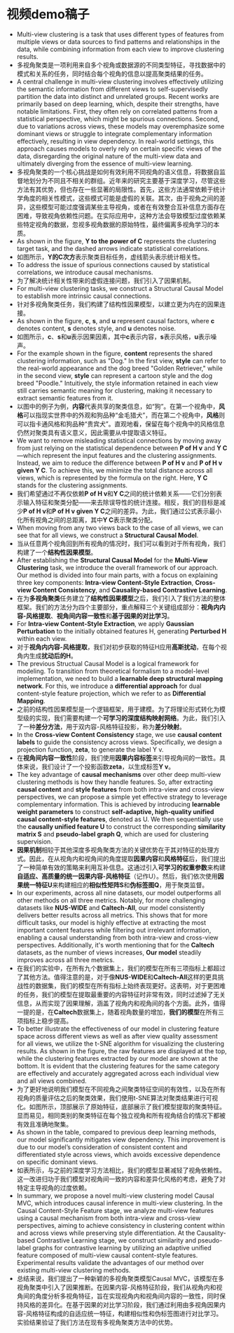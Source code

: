 # 视频demo稿子

- Multi-view clustering is a task that uses different types of features from multiple views or data sources to find patterns and relationships in the data, while combining information from each view to improve clustering results. 
- 多视角聚类是一项利用来自多个视角或数据源的不同类型特征，寻找数据中的模式和关系的任务，同时结合每个视角的信息以提高聚类结果的任务。
- A central challenge in multi-view clustering involves effectively utilizing the semantic information from different views to self-supervisedly partition the data into distinct and unrelated groups. Recent works are primarily based on deep learning, which, despite their strengths, have notable limitations. First, they often rely on correlated patterns from a statistical perspective, which might be spurious connections. Second, due to variations across views, these models may overemphasize some dominant views or struggle to integrate complementary information effectively, resulting in view dependency. In real-world settings, this approach causes models to overly rely on certain specific views of the data, disregarding the original nature of the multi-view data and ultimately diverging from the essence of multi-view learning.
- 多视角聚类的一个核心挑战是如何有效利用不同视角的语义信息，将数据自监督地划分为不同且不相关的群组。近年来的研究主要基于深度学习，尽管这些方法有其优势，但也存在一些显著的局限性。首先，这些方法通常依赖于统计学角度的相关性模式，这些模式可能是虚假的关联。其次，由于视角之间的差异，这些模型可能过度强调某些主导视角，或者在有效整合互补信息方面存在困难，导致视角依赖性问题。在实际应用中，这种方法会导致模型过度依赖某些特定视角的数据，忽视多视角数据的原始特性，最终偏离多视角学习的本质。
- As shown in the figure, **Y to the power of C** represents the clustering target task, and the dashed arrows indicate statistical correlations.
- 如图所示，**Y的C次方**表示聚类目标任务，虚线箭头表示统计相关性。
- To address the issue of spurious connections caused by statistical correlations, we introduce causal mechanisms. 
- 为了解决统计相关性带来的虚假连接问题，我们引入了因果机制。
- For multi-view clustering tasks, we construct a Structural Causal Model to establish more intrinsic causal connections.
- 针对多视角聚类任务，我们构建了结构性因果模型，以建立更为内在的因果连接。
- As shown in the figure, **c**, **s**, and **u** represent causal factors, where **c** denotes content, **s** denotes style, and **u** denotes noise.
- 如图所示，**c**、**s**和**u**表示因果因素，其中**c**表示内容，**s**表示风格，**u**表示噪声。
- For the example shown in the figure, **content** represents the shared clustering information, such as "Dog." In the first view, **style** can refer to the real-world appearance and the dog breed "Golden Retriever," while in the second view, **style** can represent a cartoon style and the dog breed "Poodle." Intuitively, the style information retained in each view still carries semantic meaning for clustering, making it necessary to extract semantic features from it.
- 以图中的例子为例，**内容**代表共享的聚类信息，如“狗”。在第一个视角中，**风格**可以指现实世界中的外观和狗品种“金毛猎犬”，而在第二个视角中，**风格**则可以指卡通风格和狗品种“贵宾犬”。直观地看，保留在每个视角中的风格信息仍然对聚类具有语义意义，因此需要从中提取语义特征。
- We want to remove misleading statistical connections by moving away from just relying on the statistical dependence between **P of H v** and **Y C**—which represent the input features and the clustering assignments. Instead, we aim to reduce the difference between **P of H v** and **P of H v given Y C**. To achieve this, we minimize the total distance across all views, which is represented by the formula on the right. Here, **Y C** stands for the clustering assignments.
- 我们希望通过不再仅依赖**P of H v**和**Y C**之间的统计依赖关系——它们分别表示输入特征和聚类分配——来去除误导性的统计连接。相反，我们的目标是减少**P of H v**和**P of H v given Y C**之间的差异。为此，我们通过公式表示最小化所有视角之间的总距离，其中**Y C**表示聚类分配。
- When moving from any two views back to the case of all views, we can see that for all views, we construct a **Structural Causal Model**.
- 当从任意两个视角回到所有视角的情况时，我们可以看到对于所有视角，我们构建了一个**结构性因果模型**。
- After establishing the **Structural Causal Model** for the **Multi-View Clustering** task, we introduce the overall framework of our approach. Our method is divided into four main parts, with a focus on explaining three key components: **Intra-view Content-Style Extraction**, **Cross-view Content Consistency**, and **Causality-based Contrastive Learning**.
- 在为**多视角聚类**任务建立了**结构性因果模型**之后，我们引入了我们方法的整体框架。我们的方法分为四个主要部分，重点解释三个关键组成部分：**视角内内容-风格提取**、**视角间内容一致性**和**基于因果的对比学习**。
- For **Intra-view Content-Style Extraction**, we apply **Gaussian Perturbation** to the initially obtained features H, generating **Perturbed H** within each view.
- 对于**视角内内容-风格提取**，我们对初步获取的特征H应用**高斯扰动**，在每个视角内生成**扰动后的H**。
- The previous Structual Causal Model is a logical framework for modeling. To transition from theoretical formalism to a model-level implementation, we need to build a **learnable deep structural mapping network**. For this, we introduce a **differential approach** for dual content-style feature projection, which we refer to as **Differential Mapping**.
- 之前的结构性因果模型是一个逻辑框架，用于建模。为了将理论形式转化为模型级的实现，我们需要构建一个**可学习的深度结构映射网络**。为此，我们引入了一种**差分方法**，用于双内容-风格特征投影，称为**差分映射**。
- In the **Cross-view Content Consistency** stage, we use **causal content labels** to guide the consistency across views. Specifically, we design a projection function, **zeta**, to generate the label Y v.
- 在**视角间内容一致性**阶段，我们使用**因果内容标签**来引导视角间的一致性。具体来说，我们设计了一个投影函数**zeta**，以生成标签**Y v**。
- The key advantage of **causal mechanisms** over other deep multi-view clustering methods is how they handle features. So, after extracting **causal content** and **style features** from both intra-view and cross-view perspectives, we can propose a simple yet effective strategy to leverage complementary information. This is achieved by introducing **learnable weight parameters** to construct **self-adaptive, high-quality unified causal content-style features**, denoted as U. We then sequentially use the **causally unified feature U** to construct the corresponding **similarity matrix S** and **pseudo-label graph Q**, which are used for clustering supervision.
- **因果机制**相较于其他深度多视角聚类方法的关键优势在于其对特征的处理方式。因此，在从视角内和视角间的角度提取**因果内容**和**风格特征**后，我们提出了一种简单有效的策略来利用互补信息。这通过引入**可学习的权重参数**来构建**自适应、高质量的统一因果内容-风格特征**（记作U）。然后，我们依次使用**因果统一特征U**来构建相应的**相似性矩阵S**和**伪标签图Q**，用于聚类监督。
- In our experiments, across all nine datasets, our model outperforms all other methods on all three metrics. Notably, for more challenging datasets like **NUS-WIDE** and **Caltech-All**, our model consistently delivers better results across all metrics. This shows that for more difficult tasks, our model is highly effective at extracting the most important content features while filtering out irrelevant information, enabling a causal understanding from both intra-view and cross-view perspectives. Additionally, it's worth mentioning that for the **Caltech** datasets, as the number of views increases, **Our model** steadily improves across all three metrics.
- 在我们的实验中，在所有九个数据集上，我们的模型在所有三项指标上都超过了其他方法。值得注意的是，对于像**NUS-WIDE**和**Caltech-All**这样的更具挑战性的数据集，我们的模型在所有指标上始终表现更好。这表明，对于更困难的任务，我们的模型在提取最重要的内容特征时非常有效，同时过滤掉了无关信息，从而实现了因果理解，涵盖了视角内和视角间的各个方面。此外，值得一提的是，在**Caltech**数据集上，随着视角数量的增加，**我们的模型**在所有三项指标上稳步提高。
- To better illustrate the effectiveness of our model in clustering feature space across different views as well as after view quality assessment for all views, we utilize the t-SNE algorithm for visualizing the clustering results. As shown in the figure, the raw features are displayed at the top, while the clustering features extracted by our model are shown at the bottom. It is evident that the clustering features for the same category are effectively and accurately aggregated across each individual view and all views combined.
- 为了更好地说明我们模型在不同视角之间聚类特征空间的有效性，以及在所有视角的质量评估之后的聚类效果，我们使用t-SNE算法对聚类结果进行可视化。如图所示，顶部展示了原始特征，底部展示了我们模型提取的聚类特征。显而易见，相同类别的聚类特征在每个独立视角和所有视角结合的情况下都被有效且准确地聚集。
-  As shown in the table, compared to previous deep learning methods, our model significantly mitigates view dependency. This improvement is due to our model’s consideration of consistent content and differentiated style across views, which avoids excessive dependence on specific dominant views.
- 如表所示，与之前的深度学习方法相比，我们的模型显著减轻了视角依赖性。这一改进归功于我们模型对视角间一致的内容和差异化风格的考虑，避免了对特定主导视角的过度依赖。
- In summary, we propose a novel multi-view clustering model Causal MVC, which introduces causal inference in multi-view clustering. In the Causal Content-Style Feature stage, we analyze multi-view features using a causal mechanism from both intra-view and cross-view perspectives, aiming to achieve consistency in clustering content within and across views while preserving style differentiation. At the Causality-based Contrastive Learning stage, we construct similarity and pseudo-label graphs for contrastive learning by utilizing an adaptive unified feature composed of multi-view causal content-style features. Experimental results validate the advantages of our method over existing multi-view clustering methods.
- 总结来说，我们提出了一种新颖的多视角聚类模型Causal MVC，该模型在多视角聚类中引入了因果推断。在因果内容-风格特征阶段，我们从视角内和视角间的角度分析多视角特征，旨在实现视角内和视角间内容的一致性，同时保持风格的差异化。在基于因果的对比学习阶段，我们通过利用由多视角因果内容-风格特征构成的自适应统一特征，构建相似性和伪标签图进行对比学习。实验结果验证了我们方法在现有多视角聚类方法中的优势。